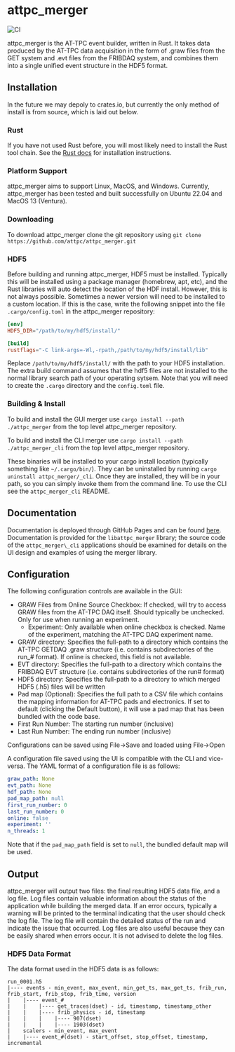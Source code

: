# attpc_merger

![CI](https://github.com/ATTPC/attpc_engine/actions/workflows/ci.yml/badge.svg)

attpc_merger is the AT-TPC event builder, written in Rust. It takes data produced by the AT-TPC data acquisition in the form of .graw files from the GET system and .evt files from the FRIBDAQ system, and combines them into a single unified event structure in the HDF5 format.

## Installation

In the future we may depoly to crates.io, but currently the only method of install is from source, which is laid out below.

### Rust

If you have not used Rust before, you will most likely need to install the Rust tool chain. See the [Rust docs](https://www.rust-lang.org/tools/install) for installation instructions.

### Platform Support

attpc_merger aims to support Linux, MacOS, and Windows. Currently, attpc_merger has been tested and built successfully on Ubuntu 22.04 and MacOS 13 (Ventura).

### Downloading

To download attpc_merger clone the git repository using `git clone https://github.com/attpc/attpc_merger.git`

### HDF5

Before building and running attpc_merger, HDF5 must be installed. Typically this will be installed using a package manager (homebrew, apt, etc), and the Rust libraries will auto detect the location of the HDF install. However, this is not always possible. Sometimes a newer version will need to be installed to a custom location. If this is the case, write the following snippet into the file `.cargo/config.toml` in the attpc_merger repository:

```toml
[env]
HDF5_DIR="/path/to/my/hdf5/install/"

[build]
rustflags="-C link-args=-Wl,-rpath,/path/to/my/hdf5/install/lib"
```

Replace `/path/to/my/hdf5/install/` with the path to your HDF5 installation. The extra build command assumes that the hdf5 files are not installed to the normal library search path of your operating sytsem. Note that you will need to create the `.cargo` directory and the `config.toml` file.

### Building & Install

To build and install the GUI merger use `cargo install --path ./attpc_merger` from the top level attpc_merger repository.

To build and install the CLI merger use `cargo install --path ./attpc_merger_cli` from the top level attpc_merger repository.

These binaries will be installed to your cargo install location (typically something like `~/.cargo/bin/`). They can be uninstalled by running `cargo uninstall attpc_merger/_cli`. Once they are installed, they will be in your path, so you can simply invoke them from the command line. To use the CLI see the `attpc_merger_cli` README.

## Documentation

Documentation is deployed through GitHub Pages and can be found [here](https://attpc.github.io/attpc_merger). Documentation is provided for the `libattpc_merger` library; the source code of the `attpc_merger\_cli` applications should be examined for details on the UI design and examples of using the merger library.

## Configuration

The following configuration controls are available in the GUI:

- GRAW Files from Online Source Checkbox: If checked, will try to access GRAW files from the AT-TPC DAQ itself. Should typically be unchecked. Only for use when running an experiment.
  - Experiment: Only available when online checkbox is checked. Name of the experiment, matching the AT-TPC DAQ experiment name.
- GRAW directory: Specifies the full-path to a directory which contains the AT-TPC GETDAQ .graw structure (i.e. contains subdirectories of the run_# format). If online is checked, this field is not available.
- EVT directory: Specifies the full-path to a directory which contains the FRIBDAQ EVT structure (i.e. contains subdirectories of the run# format)
- HDF5 directory: Specifies the full-path to a directory to which merged HDF5 (.h5) files will be written
- Pad map (Optional): Specifies the full path to a CSV file which contains the mapping information for AT-TPC pads and electronics. If set to default (clicking the Default button), it will use a pad map that has been bundled with the code base.
- First Run Number: The starting run number (inclusive)
- Last Run Number: The ending run number (inclusive)

Configurations can be saved using File->Save and loaded using File->Open

A configuration file saved using the UI is compatible with the CLI and vice-versa. The YAML format of a configuration file is as follows:

```yml
graw_path: None
evt_path: None
hdf_path: None
pad_map_path: null
first_run_number: 0
last_run_number: 0
online: false
experiment: ''
n_threads: 1
```

Note that if the `pad_map_path` field is set to `null`, the bundled default map will be used.

## Output

attpc_merger will output two files: the final resulting HDF5 data file, and a log file. Log files contain valuable information about the status of the application while building the merged data. If an error occurs, typically a warning will be printed to the terminal indicating that the user should check the log file. The log file will contain the detailed status of the run and indicate the issue that occurred. Log files are also useful because they can be easily shared when errors occur. It is not advised to delete the log files.

### HDF5 Data Format

The data format used in the HDF5 data is as follows:

```text
run_0001.h5
|---- events - min_event, max_event, min_get_ts, max_get_ts, frib_run, frib_start, frib_stop, frib_time, version
|    |---- event_#
|    |    |---- get_traces(dset) - id, timestamp, timestamp_other
|    |    |---- frib_physics - id, timestamp
|    |    |    |---- 907(dset)
|    |    |    |---- 1903(dset)
|    scalers - min_event, max_event
|    |---- event_#(dset) - start_offset, stop_offset, timestamp, incremental
```
